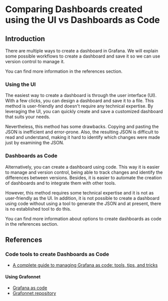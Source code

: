 # Comparing Dashboards created using the UI vs Dashboards as Code 

## Introduction

There are multiple ways to create a dashboard in Grafana. We will explain some possible workflows to create a dashboard and save it so we can use version control to manage it.

You can find more information in the references section. 

### Using the UI

The easiest way to create a dashboard is through the user interface (UI). With a few clicks, you can design a dashboard and save it to a file. This method is user-friendly and doesn't require any technical expertise. By leveraging the UI, you can quickly create and save a customized dashboard that suits your needs.

Nevertheless, this method has some drawbacks. Copying and pasting the JSON is inefficient and error-prone. Also, the resulting JSON  is difficult to read and understand, making it hard to identify which changes were made just by examining the JSON.

### Dashboards as Code

Alternatively, you can create a dashboard using code. This way it is easier to manage and version control, being able to track changes and identify the differences between versions. Besides, it is easier to automate the creation of dashboards and to integrate them with other tools.

However, this method requires some technical expertise and it is not as user-friendly as the UI. In addition, it is not possible to create a dashboard using code without using a tool to generate the JSON and at present, there is no established tool to do this.

You can find more information about options to create dashboards as code in the references section.

## References

### Code tools to create Dashboards as Code 
- [A complete guide to managing Grafana as code: tools, tips, and tricks](https://grafana.com/blog/2022/12/06/a-complete-guide-to-managing-grafana-as-code-tools-tips-and-tricks/)
#### Using Grafonnet
- [Grafana as code](https://medium.com/@tarantool/grafana-as-code-b642cac9ae75)
- [Grafonnet repository](https://github.com/grafana/grafonnet-lib)